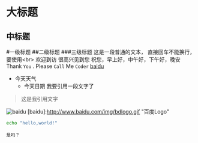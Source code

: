 大标题
=====
中标题
-----
#一级标题
##二级标题
###三级标题
这是一段普通的文本，
直接回车不能换行，<br>
要使用\<br>
    欢迎到访
    很高兴见到您
    祝您，早上好，中午好，下午好，晚安
Thank `You` . Please `Call` Me `Coder`
[baidu](www.baidu.com "百度")
* 今天天气
  * 今天日期
我要引用一段文字了
>这是我引用文字

![baidu](http://www.baidu.com/img/bdlogo.gif "百度logo")
[baidu]:http://www.baidu.com/img/bdlogo.gif "百度Logo"

```bash
echo "hello,world!"
```

```不支持
是吗？
```



